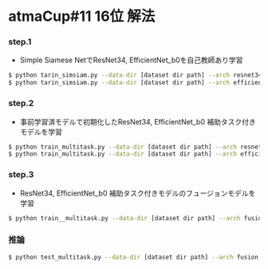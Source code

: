 # atmaCup#11 16位 解法

### step.1 
* Simple Siamese NetでResNet34, EfficientNet_b0を自己教師あり学習

```bash
$ python tarin_simsiam.py --data-dir [dataset dir path] --arch resnet34
$ python tarin_simsiam.py --data-dir [dataset dir path] --arch efficientnet_b0
```

### step.2
* 事前学習済モデルで初期化したResNet34, EfficientNet_b0 補助タスク付きモデルを学習

```bash
$ python train_multitask.py --data-dir [dataset dir path] --arch resnet34 --init-weight-path [step.1で保存した学習済モデルpath]
$ python train_multitask.py --data-dir [dataset dir path] --arch efficientnet_b0 --init-weight-path [step.1で保存した学習済モデルpath]
```

### step.3
* ResNet34, EfficientNet_b0 補助タスク付きモデルのフュージョンモデルを学習

```bash
$ python train__multitask.py --data-dir [dataset dir path] --arch fusion ## engine/multi_task_trainer.py 150, 151行目にstep.2で学習したモデルパスを指定
```

### 推論

```bash
$ python test_multitask.py --data-dir [dataset dir path] --arch fusion --res-dir [step.3で保存した学習済モデル]
```